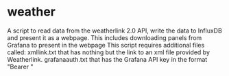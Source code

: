 # weather
A script to read data from the weatherlink 2.0 API, write the data to InfluxDB and present it as a webpage.  This includes downloading panels from Grafana to present in the webpage
This script requires additional files called: 
xmllink.txt that has nothing but the link to an xml file provided by Weatherlink.
grafanaauth.txt that has the Grafana API key in the format "Bearer <api key>"
